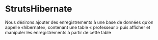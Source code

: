 # StrutsHibernate
Nous désirons ajouter des enregistrements à une base de données qu’on appelle «hibernate»,  contenant une table « professeur » puis afficher et manipuler les enregistrements à partir de cette table
